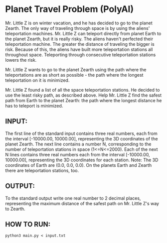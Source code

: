 # Planet Travel Problem (PolyAI)

Mr. Little Z is on winter vacation, and he has decided to go to the planet Zearth. The only way of traveling through space is by using the aliens' teleportation machines. Mr. Little Z can teleport directly from planet Earth to the planet Zearth, but it is really risky. The aliens haven't perfected their teleportation machine. The greater the distance of traveling the bigger is risk. Because of this, the aliens have built more teleportation stations all throughout space. Teleporting through consecutive teleportation stations lowers the risk.

Mr. Little Z wants to go to the planet Zearth using the path where the teleportations are as short as possible - the path where the longest teleportation on it is minimized.

Mr. Little Z found a list of all the space teleportation stations. He decided to use the least risky path, as described above.
Help Mr. Little Z find the safest path from Earth to the planet Zearth: the path where the longest distance he has to teleport is minimized.

## INPUT:
The first line of the standard input contains three real numbers, each from the interval [-10000.00, 10000.00], representing the 3D coordinates of the planet Zearth. The next line contains a number ​N​, corresponding to the number of teleportation stations in space (1<=​N​<=2000). Each of the next ​N lines contains three real numbers each from the interval [-10000.00, 10000.00], representing the 3D coordinates for each station.
Note: The 3D coordinates of Earth are (0.0, 0.0, 0.0). On the planets Earth and Zearth there are teleportation stations, too.

## OUTPUT:
To the standard output write one real number to 2 decimal places, representing the maximum distance of the safest path on Mr. Little Z's way to Zearth.

## HOW TO RUN:
```console
python3 main.py < input.txt
```
